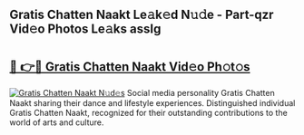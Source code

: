 ## Gratis Chatten Naakt Le𝚊k𝚎d N𝚞𝚍e - Part-qzr Vid𝚎o Photos Le𝚊ks assIg

# <h2><a href="http://fb62ud1.evod.top/?m=Gratis+Chatten+Naakt">🔗 👉🔴 Gratis Chatten Naakt Vid𝚎o Ph𝚘t𝚘s</a></h2>

[![Gratis Chatten Naakt N𝚞d𝚎s](https://i.imgur.com/8V9OHl7.gif)](http://fb62ud1.evod.top/?m=Gratis+Chatten+Naakt)
Social media personality Gratis Chatten Naakt sharing their dance and lifestyle experiences. Distinguished individual Gratis Chatten Naakt, recognized for their outstanding contributions to the world of arts and culture. 
